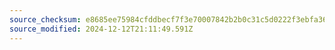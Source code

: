 ```yaml
---
source_checksum: e8685ee75984cfddbecf7f3e70007842b2b0c31c5d0222f3ebfa36137abcaa41
source_modified: 2024-12-12T21:11:49.591Z
---
```


